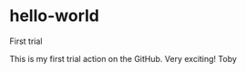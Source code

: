 # hello-world
First trial

This is my first trial action on the GitHub. Very exciting!
                                              Toby
